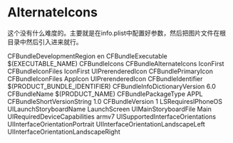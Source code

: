 # AlternateIcons
这个没有什么难度的。主要就是在info.plist中配置好参数，然后把图片文件在根目录中然后引入进来就行。


<?xml version="1.0" encoding="UTF-8"?>
<!DOCTYPE plist PUBLIC "-//Apple//DTD PLIST 1.0//EN" "http://www.apple.com/DTDs/PropertyList-1.0.dtd">
<plist version="1.0">
<dict>
<key>CFBundleDevelopmentRegion</key>
<string>en</string>
<key>CFBundleExecutable</key>
<string>$(EXECUTABLE_NAME)</string>
<key>CFBundleIcons</key>
<dict>
<key>CFBundleAlternateIcons</key>
<dict>
<key>IconFirst</key>
<dict>
<key>CFBundleIconFiles</key>
<array>
<string>IconFirst</string>
</array>
<key>UIPrerenderedIcon</key>
<false/>
</dict>
</dict>
<key>CFBundlePrimaryIcon</key>
<dict>
<key>CFBundleIconFiles</key>
<array>
<string>AppIcon</string>
</array>
<key>UIPrerenderedIcon</key>
<false/>
</dict>
</dict>
<key>CFBundleIdentifier</key>
<string>$(PRODUCT_BUNDLE_IDENTIFIER)</string>
<key>CFBundleInfoDictionaryVersion</key>
<string>6.0</string>
<key>CFBundleName</key>
<string>$(PRODUCT_NAME)</string>
<key>CFBundlePackageType</key>
<string>APPL</string>
<key>CFBundleShortVersionString</key>
<string>1.0</string>
<key>CFBundleVersion</key>
<string>1</string>
<key>LSRequiresIPhoneOS</key>
<true/>
<key>UILaunchStoryboardName</key>
<string>LaunchScreen</string>
<key>UIMainStoryboardFile</key>
<string>Main</string>
<key>UIRequiredDeviceCapabilities</key>
<array>
<string>armv7</string>
</array>
<key>UISupportedInterfaceOrientations</key>
<array>
<string>UIInterfaceOrientationPortrait</string>
<string>UIInterfaceOrientationLandscapeLeft</string>
<string>UIInterfaceOrientationLandscapeRight</string>
</array>
</dict>
</plist>
